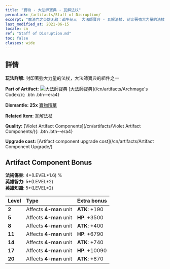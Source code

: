 ```yaml
---
title: "寶物 - 大法師寶典 - 瓦解法杖"
permalink: /artifacts/Staff of Disruption/
excerpt: "魔法门之英雄无敌：战争纪元  大法師寶典 - 瓦解法杖. 封印著強大力量的法杖，大法師寶典的組件之一"
last_modified_at: 2021-06-15
locale: cn
ref: "Staff of Disruption.md"
toc: false
classes: wide
---
```




## 詳情

 **玩法詳解:** 封印著強大力量的法杖，大法師寶典的組件之一

 **Part of Artifact:** ![大法師寶典](/images/t/icon_artifact_34.png) [大法師寶典](/cn/artifacts/Archmage's Codex/){: .btn .btn--era4}

 **Dismantle: 25x** [寶物精華](/cn/Items/con_905/)

 **Related Item**: [瓦解法杖](/cn/Items/art_139/)

 **Quality:** [Violet Artifact Components](/cn/artifacts/Violet Artifact Components/){: .btn .btn--era4}

 **Upgrade cost:** [Artifact component upgrade cost](/cn/artifacts/Artifact Component Upgrade/)

## Artifact Component Bonus

  **法術傷害**: 4+(LEVEL\*1.6) %<br/>**英雄智力**: 5+(LEVEL\*2)<br/>**英雄知識**: 5+(LEVEL\*2)

  |  Level  | Type |    Extra bonus  | 
  |:--------|:-----|:----------------| 
  | **2** | Affects **4-man** unit | **ATK**: +190 | 
  | **5** | Affects **4-man** unit | **HP**: +3500 | 
  | **8** | Affects **4-man** unit | **ATK**: +400 | 
  | **11** | Affects **4-man** unit | **HP**: +6790 | 
  | **14** | Affects **4-man** unit | **ATK**: +740 | 
  | **17** | Affects **4-man** unit | **HP**: +10090 | 
  | **20** | Affects **4-man** unit | **ATK**: +870 | 
